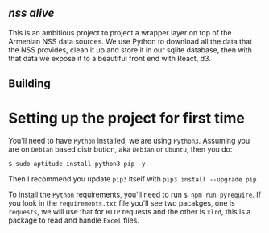 *nss alive*
-----------

This is an ambitious project to project a wrapper layer on top of the
Armenian NSS data sources. We use Python to download all the data that
the NSS provides, clean it up and store it in our sqlite database,
then with that data we expose it to a beautiful front end with React,
d3.


Building
--------

# Setting up the project for first time

You'll need to have `Python` installed, we are using
`Python3`. Assuming you are on `Debian` based distribution, aka
`Debian` or `Ubuntu`, then you do:

```
$ sudo aptitude install python3-pip -y
```

Then I recommend you update `pip3` itself with `pip3 install --upgrade pip`

To install the `Python` requirements, you'll need to run `$ npm run
pyrequire`. If you look in the `requirements.txt` file you'll see two
pacakges, one is `requests`, we will use that for `HTTP` requests and
the other is `xlrd`, this is a package to read and handle `Excel`
files. 

